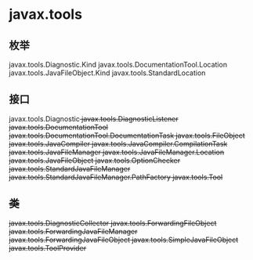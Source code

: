 # javax.tools

## 枚举

javax.tools.Diagnostic.Kind
javax.tools.DocumentationTool.Location
javax.tools.JavaFileObject.Kind
javax.tools.StandardLocation

## 接口

javax.tools.Diagnostic<S>
javax.tools.DiagnosticListener<S>
javax.tools.DocumentationTool
javax.tools.DocumentationTool.DocumentationTask
javax.tools.FileObject
javax.tools.JavaCompiler
javax.tools.JavaCompiler.CompilationTask
javax.tools.JavaFileManager
javax.tools.JavaFileManager.Location
javax.tools.JavaFileObject
javax.tools.OptionChecker
javax.tools.StandardJavaFileManager
javax.tools.StandardJavaFileManager.PathFactory
javax.tools.Tool

## 类

javax.tools.DiagnosticCollector<S>
javax.tools.ForwardingFileObject<F extends FileObject>
javax.tools.ForwardingJavaFileManager<M extends JavaFileManager>
javax.tools.ForwardingJavaFileObject<F extends JavaFileObject>
javax.tools.SimpleJavaFileObject
javax.tools.ToolProvider




